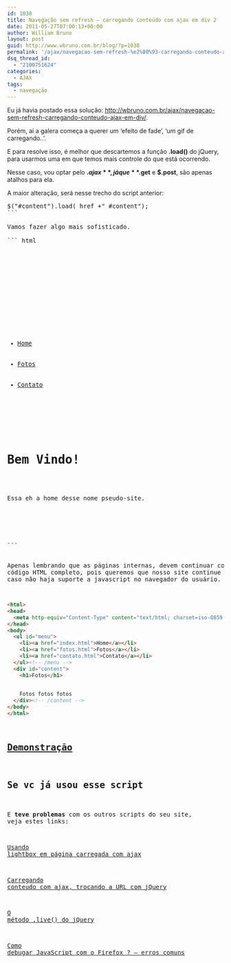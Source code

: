 ```yaml
---
id: 1038
title: Navegação sem refresh – carregando conteúdo com ajax em div 2
date: 2011-05-27T07:00:13+00:00
author: William Bruno
layout: post
guid: http://www.wbruno.com.br/blog/?p=1038
permalink: '/ajax/navegacao-sem-refresh-%e2%80%93-carregando-conteudo-ajax-em-div-2/'
dsq_thread_id:
  - "2100751624"
categories:
  - AJAX
tags:
  - navegação
---
```

Eu já havia postado essa solução: <http://wbruno.com.br/ajax/navegacao-sem-refresh-carregando-conteudo-ajax-em-div/>.

Porém, ai a galera começa a querer um &#8216;efeito de fade&#8217;, &#8216;um gif de carregando..&#8217;.
  
E para resolve isso, é melhor que descartemos a função **.load()** do jQuery, para usarmos uma em que temos mais controle do que está ocorrendo.
  
<!--more-->


  
Nesse caso, vou optar pelo **$.ajax**, já que **$.get** e **$.post**, são apenas atalhos para ela.
  
A maior alteração, será nesse trecho do script anterior:

<pre name="code" class="js:firstLine[11]">$("#content").load( href +" #content");
```

Vamos fazer algo mais sofisticado.

``` html
<html>
<head>
  <meta http-equiv="Content-Type" content="text/html; charset=iso-8859-1" />

  <script type="text/javascript" src="http://ajax.googleapis.com/ajax/libs/jquery/1.6.1/jquery.min.js"></script>
  <script type="text/javascript">
  $(document).ready(function(){
    var content = $('#content');

    //pre carregando o gif
    loading = new Image(); loading.src = 'loading.gif';
    $('#menu a').live('click', function( e ){
      e.preventDefault();
      content.html( '<img src="loading.gif" />' );

      var href = $( this ).attr('href');
      $.ajax({
        url: href,
        success: function( response ){
          //forçando o parser
          var data = $( '<div>'+response+'</div>' ).find('#content').html();

          //apenas atrasando a troca, para mostrarmos o loading
          window.setTimeout( function(){
            content.fadeOut('slow', function(){
              content.html( data ).fadeIn();
            });
          }, 500 );
        }
      });

    });
  });
  </script>
</head>
<body>
  <ul id="menu">
    <li><a href="index.html">Home</a></li>
    <li><a href="fotos.html">Fotos</a></li>
    <li><a href="contato.html">Contato</a></li>
  </ul><!-- /menu -->
  <div id="content">
    <h1>Bem Vindo!</h1>
    <p>Essa eh a home desse nome pseudo-site.</p>
  </div><!-- /content -->
</body>
</html>
```

Apenas lembrando que as páginas internas, devem continuar com o código HTML completo, pois queremos que nosso site continue funcionando caso não haja suporte a javascript no navegador do usuário.

``` html
<html>
<head>
  <meta http-equiv="Content-Type" content="text/html; charset=iso-8859-1" />
</head>
<body>
  <ul id="menu">
    <li><a href="index.html">Home</a></li>
    <li><a href="fotos.html">Fotos</a></li>
    <li><a href="contato.html">Contato</a></li>
  </ul><!-- /menu -->
  <div id="content">
    <h1>Fotos</h1>
    

    Fotos fotos fotos
  </div><!-- /content -->
</body>
</html>
```

## <a href="http://wbruno.com.br/scripts/ajaxdiv.html" target="_blank">Demonstração</a>

## Se vc já usou esse script

E **teve problemas** com os outros scripts do seu site, veja estes links:

[Usando lightbox em página carregada com ajax](http://wbruno.com.br/2011/08/22/usando-lightbox-em-pagina-carregada-ajax/) 
  
[Carregando conteudo com ajax, trocando a URL com jQuery](http://wbruno.com.br/2011/11/25/carregando-conteudo-ajax-trocando-url-jquery/) 
  
[O método .live() do jQuery](http://wbruno.com.br/2011/03/18/metodo-live-jquery/) 
  
[Como debugar JavaScript com o Firefox ? – erros comuns](http://wbruno.com.br/2011/03/31/como-debugar-javascript-firefox-erros-comuns/)